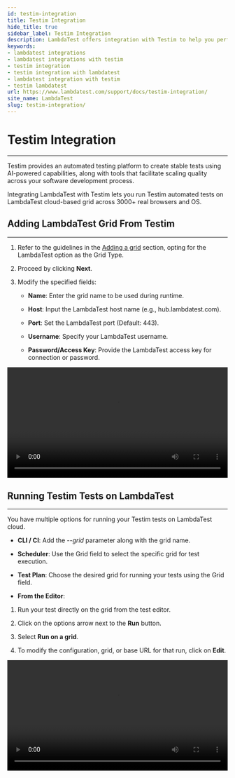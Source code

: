 ```yaml
---
id: testim-integration
title: Testim Integration
hide_title: true
sidebar_label: Testim Integration
description: LambdaTest offers integration with Testim to help you perform automated browser testing on 3000+ real browsers and OS.
keywords:
- lambdatest integrations
- lambdatest integrations with testim
- testim integration
- testim integration with lambdatest
- lambdatest integration with testim
- testim lambdatest
url: https://www.lambdatest.com/support/docs/testim-integration/
site_name: LambdaTest
slug: testim-integration/
---
```


<script type="application/ld+json"
      dangerouslySetInnerHTML={{ __html: JSON.stringify({
       "@context": "https://schema.org",
        "@type": "BreadcrumbList",
        "itemListElement": [{
          "@type": "ListItem",
          "position": 1,
          "name": "LambdaTest",
          "item": "https://www.lambdatest.com"
        },{
          "@type": "ListItem",
          "position": 2,
          "name": "Support",
          "item": "https://www.lambdatest.com/support/docs/"
        },{
          "@type": "ListItem",
          "position": 3,
          "name": "Testim Integration",
          "item": "https://www.lambdatest.com/support/docs/testim-integration/"
        }]
      })
    }}
></script>

# Testim Integration
***

Testim provides an automated testing platform to create stable tests using AI-powered capabilities, along with tools that facilitate scaling quality across your software development process.

Integrating LambdaTest with Testim lets you run Testim automated tests on LambdaTest cloud-based grid across 3000+ real browsers and OS.

## Adding LambdaTest Grid From Testim
---

1. Refer to the guidelines in the [Adding a grid](https://help.testim.io/docs/grid-management#adding-a-grid) section, opting for the LambdaTest option as the Grid Type.

2. Proceed by clicking **Next**.

3. Modify the specified fields:

   - **Name**: Enter the grid name to be used during runtime.

   - **Host**: Input the LambdaTest host name (e.g., hub.lambdatest.com).

   - **Port**: Set the LambdaTest port (Default: 443).

   - **Username**: Specify your LambdaTest username.

   - **Password/Access Key**: Provide the LambdaTest access key for connection or password.

 <video class="right-side" width="100%" controls id="vid">
<source src= {require('../assets/videos/testim-integration/1.mp4').default} type="video/mp4" />
</video>

## Running Testim Tests on LambdaTest
---

You have multiple options for running your Testim tests on LambdaTest cloud.

* **CLI / CI**: Add the *--grid* parameter along with the grid name.

* **Scheduler**: Use the Grid field to select the specific grid for test execution.

* **Test Plan**: Choose the desired grid for running your tests using the Grid field.

* **From the Editor**:

1. Run your test directly on the grid from the test editor.

2. Click on the options arrow next to the **Run** button.

3. Select **Run on a grid**.

4. To modify the configuration, grid, or base URL for that run, click on **Edit**.


<video class="right-side" width="100%" controls id="vid">
<source src= {require('../assets/videos/testim-integration/2.mp4').default} type="video/mp4" />
</video>